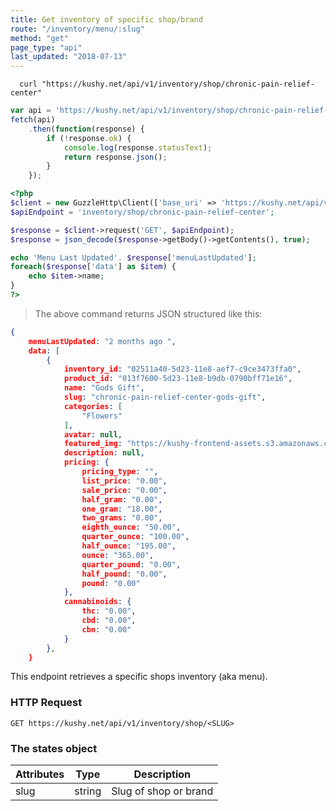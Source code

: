 ```yaml
---
title: Get inventory of specific shop/brand
route: "/inventory/menu/:slug"
method: "get"
page_type: "api"
last_updated: "2018-07-13"
---
```


```shell
  curl "https://kushy.net/api/v1/inventory/shop/chronic-pain-relief-center"
```

```javascript
var api = 'https://kushy.net/api/v1/inventory/shop/chronic-pain-relief-center';
fetch(api)
    .then(function(response) {
        if (!response.ok) {
            console.log(response.statusText);
            return response.json();
        }
    });
```

```php
<?php
$client = new GuzzleHttp\Client(['base_uri' => 'https://kushy.net/api/v1/']);
$apiEndpoint = 'inventory/shop/chronic-pain-relief-center';

$response = $client->request('GET', $apiEndpoint);
$response = json_decode($response->getBody()->getContents(), true);

echo 'Menu Last Updated'. $response['menuLastUpdated'];
foreach($response['data'] as $item) {
    echo $item->name;
}
?>
```

> The above command returns JSON structured like this:

```json
{
    menuLastUpdated: "2 months ago ",
    data: [
        {
            inventory_id: "02511a40-5d23-11e8-aef7-c9ce3473ffa0",
            product_id: "013f7600-5d23-11e8-b9db-0790bff71e16",
            name: "Gods Gift",
            slug: "chronic-pain-relief-center-gods-gift",
            categories: [
                "Flowers"
            ],
            avatar: null,
            featured_img: "https://kushy-frontend-assets.s3.amazonaws.com/uploads/products/featured/Ufe3DlP9swhEYulg8L0ORaoTedVhUTSg9cmhg06n.jpeg",
            description: null,
            pricing: {
                pricing_type: "",
                list_price: "0.00",
                sale_price: "0.00",
                half_gram: "0.00",
                one_gram: "18.00",
                two_grams: "0.00",
                eighth_ounce: "50.00",
                quarter_ounce: "100.00",
                half_ounce: "195.00",
                ounce: "365.00",
                quarter_pound: "0.00",
                half_pound: "0.00",
                pound: "0.00"
            },
            cannabinoids: {
                thc: "0.00",
                cbd: "0.00",
                cbn: "0.00"
            }
        },
    }
```

This endpoint retrieves a specific shops inventory (aka menu).

### HTTP Request

`GET https://kushy.net/api/v1/inventory/shop/<SLUG>`

### The states object

Attributes | Type | Description
--------- | ------- | -----------
slug | string | Slug of shop or brand